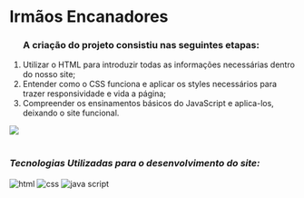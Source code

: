
<h1>Irmãos Encanadores</h1>
<ol>
<h3>A criação do projeto consistiu nas seguintes etapas:</h3>
<li>Utilizar o HTML para introduzir todas as informações necessárias dentro do nosso site;</li>
<li>Entender como o CSS funciona e aplicar os styles necessários para trazer responsividade e vida a página;</li>
<li>Compreender os ensinamentos básicos do JavaScript e aplica-los, deixando o site funcional.</li>
</ol>

<div>
<img max-width="100%" src="https://github.com/devNeiBarbosa/Projeto-site-responsive/blob/main/img/banner%20apresenta%C3%A7%C3%A3o.png?raw=true"/>
</div>

<br>
<i><h3>Tecnologias Utilizadas para o desenvolvimento do site:</h3></i>
<div>
    <img align="center" alt="html" src="https://img.shields.io/badge/HTML-239120?style=for-the-badge&logo=html5&logoColor=white"/>
    <img align="center" alt="css" src="https://img.shields.io/badge/CSS-239120?&style=for-the-badge&logo=css3&logoColor=white"/>
    <img align="center" alt="java script" src="https://img.shields.io/badge/JavaScript-F7DF1E?style=for-the-badge&logo=javascript&logoColor=black"/>
</div>
<br>



